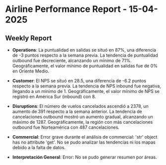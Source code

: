 # Airline Performance Report - 15-04-2025

## Weekly Report

- **Operations**: La puntualidad en salidas se situó en 87%, una diferencia de -3 puntos respecto a la semana previa. La tendencia de puntualidad outbound fue decreciente, alcanzando un mínimo de 71%. Geográficamente, el valor mínimo de puntualidad en salidas fue de 0% en Oriente Medio.

- **Customer**: El NPS se situó en 28.5, una diferencia de -6.2 puntos respecto a la semana previa. La tendencia de NPS inbound fue negativa, llegando a un mínimo de 1. Geográficamente, el valor mínimo de NPS se registró en América Sur (inbound) con 8.

- **Disruptions**: El número de vuelos cancelados ascendió a 2378, un aumento de 391 respecto a la semana anterior. La tendencia de cancelaciones outbound mostró un aumento gradual, alcanzando un máximo de 1287. Geográficamente, la región con más cancelaciones outbound fue Norteamérica con 487 cancelaciones.

- **Commercial**: Error grave durante el análisis de commercial: 'str' object has no attribute 'get'. No se pudo analizar las tendencias ni los mapas debido a la falta de datos.

- **Interpretación General**: Error: No se pudo generar resumen por áreas.

